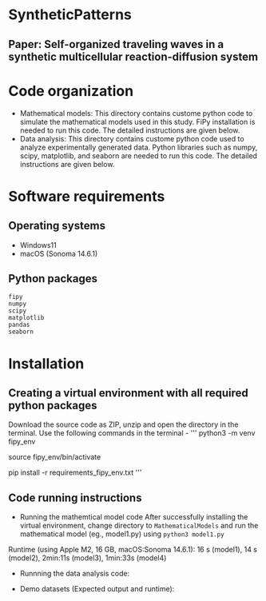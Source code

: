 # SyntheticPatterns

## Paper: Self-organized traveling waves in a synthetic multicellular reaction-diffusion system

# Code organization
- Mathematical models: This directory contains custome python code to simulate the mathematical models used in this study.  FiPy installation is needed to run this code. The detailed instructions are given below.
- Data analysis: This directory contains custome python code used to analyze experimentally generated data. Python libraries such as numpy, scipy, matplotlib, and seaborn are needed to run this code. The detailed instructions are given below.


# Software requirements

## Operating systems
- Windows11 
- macOS (Sonoma 14.6.1)

## Python packages
```
fipy
numpy
scipy
matplotlib
pandas
seaborn
```

# Installation
## Creating a virtual environment with all required python packages
Download the source code as ZIP, unzip and open the directory in the terminal. Use the following commands in the terminal - 
'''
python3 -m venv fipy_env

source fipy_env/bin/activate

pip install -r requirements_fipy_env.txt
'''

## Code running instructions
 - Running the mathemtical model code
After successfully installing the virtual environment, change directory to `MathematicalModels` and run the mathematical model (eg., model1.py) using `python3 model1.py`

Runtime (using Apple M2, 16 GB, macOS:Sonoma 14.6.1): 16 s (model1), 14 s (model2), 2min:11s (model3), 1min:33s (model4)

- Runnning the data analysis code:

- Demo datasets (Expected output and runtime):







